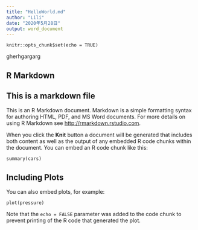 ```yaml
---
title: "HelloWorld.md"
author: "Lili"
date: "2020年5月28日"
output: word_document
---
```


```{r setup, include=FALSE}
knitr::opts_chunk$set(echo = TRUE)
```
gherhgargarg

## R Markdown


## This is a markdown file

This is an R Markdown document. Markdown is a simple formatting syntax for authoring HTML, PDF, and MS Word documents. For more details on using R Markdown see <http://rmarkdown.rstudio.com>.

When you click the **Knit** button a document will be generated that includes both content as well as the output of any embedded R code chunks within the document. You can embed an R code chunk like this:

```{r cars}
summary(cars)
```

## Including Plots

You can also embed plots, for example:

```{r pressure, echo=FALSE}
plot(pressure)
```

Note that the `echo = FALSE` parameter was added to the code chunk to prevent printing of the R code that generated the plot.
